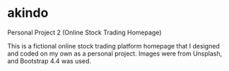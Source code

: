 # akindo
Personal Project 2 (Online Stock Trading Homepage)

This is a fictional online stock trading platform homepage that I designed and coded on my own as a personal project. Images were from Unsplash, and Bootstrap 4.4 was used.

